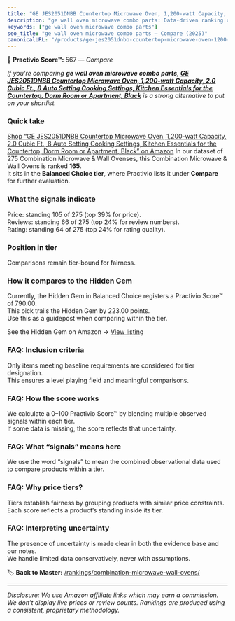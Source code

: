 ```yaml
---
title: "GE JES2051DNBB Countertop Microwave Oven, 1,200-watt Capacity, 2.0 Cubic Ft., 8 Auto Setting Cooking Settings, Kitchen Essentials for the Countertop, Dorm Room or Apartment, Black"
description: "ge wall oven microwave combo parts: Data-driven ranking using the Practivio Score™. Positioned by quality, value, demand, findability, momentum."
keywords: ["ge wall oven microwave combo parts"]
seo_title: "ge wall oven microwave combo parts — Compare (2025)"
canonicalURL: "/products/ge-jes2051dnbb-countertop-microwave-oven-1200-watt-capacity-20-cubic-ft-8-auto-setting-cooking-settings-kitchen-essentials-for-the-countertop-dorm-room-or-apartment-black-B0037JBKVY/"
---
```


**🛒 Practivio Score™:** 567 — _Compare_


*If you're comparing **ge wall oven microwave combo parts**, **[GE JES2051DNBB Countertop Microwave Oven, 1,200-watt Capacity, 2.0 Cubic Ft., 8 Auto Setting Cooking Settings, Kitchen Essentials for the Countertop, Dorm Room or Apartment, Black](https://www.amazon.com/dp/B0037JBKVY?tag=practivio-20)** is a strong alternative to put on your shortlist.*
### Quick take
[Shop “GE JES2051DNBB Countertop Microwave Oven, 1,200-watt Capacity, 2.0 Cubic Ft., 8 Auto Setting Cooking Settings, Kitchen Essentials for the Countertop, Dorm Room or Apartment, Black” on Amazon](https://www.amazon.com/dp/B0037JBKVY?tag=practivio-20)
In our dataset of 275 Combination Microwave & Wall Ovenses, this Combination Microwave & Wall Ovens is ranked **165**.  
It sits in the **Balanced Choice tier**, where Practivio lists it under **Compare** for further evaluation.

### What the signals indicate
Price: standing 105 of 275 (top 39% for price).  
Reviews: standing 66 of 275 (top 24% for review numbers).  
Rating: standing 64 of 275 (top 24% for rating quality).  

### Position in tier
Comparisons remain tier-bound for fairness.

### How it compares to the Hidden Gem
Currently, the Hidden Gem in Balanced Choice registers a Practivio Score™ of 790.00.  
This pick trails the Hidden Gem by 223.00 points.  
Use this as a guidepost when comparing within the tier.  

See the Hidden Gem on Amazon → [View listing](https://www.amazon.com/dp/B07JYNPTX3?tag=practivio-20)

### FAQ: Inclusion criteria
Only items meeting baseline requirements are considered for tier designation.  
This ensures a level playing field and meaningful comparisons.

### FAQ: How the score works
We calculate a 0–100 Practivio Score™ by blending multiple observed signals within each tier.  
If some data is missing, the score reflects that uncertainty.

### FAQ: What “signals” means here
We use the word “signals” to mean the combined observational data used to compare products within a tier.

### FAQ: Why price tiers?
Tiers establish fairness by grouping products with similar price constraints.  
Each score reflects a product’s standing inside its tier.

### FAQ: Interpreting uncertainty
The presence of uncertainty is made clear in both the evidence base and our notes.  
We handle limited data conservatively, never with assumptions.

<!-- Missing template for Compare/CompareWithinPriceClass -->


🏷️ **Back to Master:** [/rankings/combination-microwave-wall-ovens/](/rankings/combination-microwave-wall-ovens/)

---
_Disclosure: We use Amazon affiliate links which may earn a commission. We don’t display live prices or review counts. Rankings are produced using a consistent, proprietary methodology._

